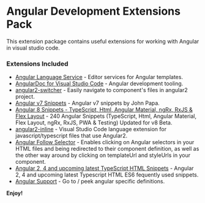 # Angular Development Extensions Pack

This extension package contains useful extensions for working with Angular in visual studio code.

### Extensions Included

* [Angular Language Service](https://marketplace.visualstudio.com/items?itemName=Angular.ng-template) - Editor services for Angular templates.
* [AngularDoc for Visual Studio Code](https://marketplace.visualstudio.com/items?itemName=AngularDoc.angulardoc-vscode) - Angular development tooling.
* [angular2-switcher](https://marketplace.visualstudio.com/items?itemName=infinity1207.angular2-switcher) - Easily navigate to component's files in angular2 project.
* [Angular v7 Snippets](https://marketplace.visualstudio.com/items?itemName=johnpapa.Angular2) - Angular v7 snippets by John Papa.
* [Angular 8 Snippets - TypeScript, Html, Angular Material, ngRx, RxJS & Flex Layout](https://marketplace.visualstudio.com/items?itemName=Mikael.Angular-BeastCode) - 240 Angular Snippets (TypeScript, Html, Angular Material, Flex Layout, ngRx, RxJS, PWA & Testing) Updated for v8 Beta.
* [angular2-inline](https://marketplace.visualstudio.com/items?itemName=natewallace.angular2-inline) - Visual Studio Code language extension for javascript/typescript files that use Angular2.
* [Angular Follow Selector](https://marketplace.visualstudio.com/items?itemName=sanderledegen.angular-follow-selector) - Enables clicking on Angular selectors in your HTML files and being redirected to their component definition, as well as the other way around by clicking on templateUrl and styleUrls in your component.
* [Angular 2, 4 and upcoming latest TypeScript HTML Snippets](https://marketplace.visualstudio.com/items?itemName=UVBrain.Angular2) - Angular 2, 4 and upcoming latest Typescript HTML ES6 fequently used snippets.
* [Angular Support](https://marketplace.visualstudio.com/items?itemName=vismalietuva.vscode-angular-support) - Go to / peek angular specific definitions.

**Enjoy!**
